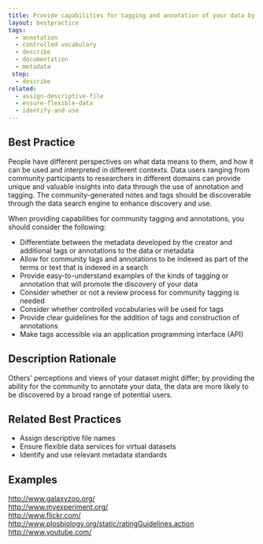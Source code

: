 ```yaml
---
title: Provide capabilities for tagging and annotation of your data by the community
layout: bestpractice
tags:
  - annotation
  - controlled vocabulary
  - describe
  - documentation
  - metadata
 step:
  - describe
related:
  - assign-descriptive-file
  - ensure-flexible-data
  - identify-and-use
---
```


## Best Practice
People have different perspectives on what data means to them, and how it can be used and interpreted in different contexts. Data users ranging from community participants to researchers in different domains can provide unique and valuable insights into data through the use of annotation and tagging. The community-generated notes and tags should be discoverable through the data search engine to enhance discovery and use.

When providing capabilities for community tagging and annotations, you should consider the following:

- Differentiate between the metadata developed by the creator and additional tags or annotations to the data or metadata
- Allow for community tags and annotations to be indexed as part of the terms or text that is indexed in a search
- Provide easy-to-understand examples of the kinds of tagging or annotation that will promote the discovery of your data
- Consider whether or not a review process for community tagging is needed
- Consider whether controlled vocabularies will be used for tags
- Provide clear guidelines for the addition of tags and construction of annotations
- Make tags accessible via an application programming interface (API)

## Description Rationale
Others' perceptions and views of your dataset might differ; by providing the ability for the community to annotate your data, the data are more likely to be discovered by a broad range of potential users.

## Related Best Practices
- Assign descriptive file names
- Ensure flexible data services for virtual datasets
- Identify and use relevant metadata standards

## Examples
http://www.galaxyzoo.org/  
http://www.myexperiment.org/  
http://www.flickr.com/  
http://www.plosbiology.org/static/ratingGuidelines.action  
http://www.youtube.com/
